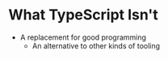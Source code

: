 # What TypeScript Isn't

- A replacement for good programming
    - An alternative to other kinds of tooling
